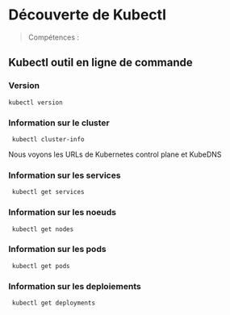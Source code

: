
# Découverte de Kubectl
> Compétences : 

## Kubectl outil en ligne de commande

### Version

    kubectl version

### Information sur le cluster

     kubectl cluster-info

Nous voyons les URLs de Kubernetes control plane et KubeDNS


### Information sur les services

     kubectl get services


### Information sur les noeuds

     kubectl get nodes


### Information sur les pods

     kubectl get pods

### Information sur les deploiements

     kubectl get deployments